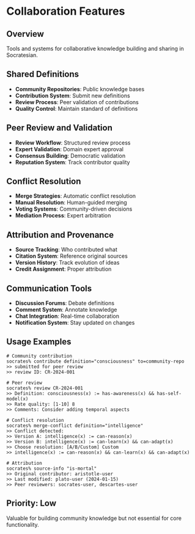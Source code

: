 # Collaboration Features

## Overview
Tools and systems for collaborative knowledge building and sharing in Socratesian.

## Shared Definitions
- **Community Repositories**: Public knowledge bases
- **Contribution System**: Submit new definitions
- **Review Process**: Peer validation of contributions
- **Quality Control**: Maintain standard of definitions

## Peer Review and Validation
- **Review Workflow**: Structured review process
- **Expert Validation**: Domain expert approval
- **Consensus Building**: Democratic validation
- **Reputation System**: Track contributor quality

## Conflict Resolution
- **Merge Strategies**: Automatic conflict resolution
- **Manual Resolution**: Human-guided merging
- **Voting Systems**: Community-driven decisions
- **Mediation Process**: Expert arbitration

## Attribution and Provenance
- **Source Tracking**: Who contributed what
- **Citation System**: Reference original sources
- **Version History**: Track evolution of ideas
- **Credit Assignment**: Proper attribution

## Communication Tools
- **Discussion Forums**: Debate definitions
- **Comment System**: Annotate knowledge
- **Chat Integration**: Real-time collaboration
- **Notification System**: Stay updated on changes

## Usage Examples
```
# Community contribution
socrates% contribute definition="consciousness" to=community-repo
>> submitted for peer review
>> review ID: CR-2024-001

# Peer review
socrates% review CR-2024-001
>> Definition: consciousness(x) := has-awareness(x) && has-self-model(x)
>> Rate quality: [1-10] 8
>> Comments: Consider adding temporal aspects

# Conflict resolution
socrates% merge-conflict definition="intelligence"
>> Conflict detected:
>> Version A: intelligence(x) := can-reason(x)
>> Version B: intelligence(x) := can-learn(x) && can-adapt(x)
>> Choose resolution: [A/B/Custom] Custom
>> intelligence(x) := can-reason(x) && can-learn(x) && can-adapt(x)

# Attribution
socrates% source-info "is-mortal"
>> Original contributor: aristotle-user
>> Last modified: plato-user (2024-01-15)
>> Peer reviewers: socrates-user, descartes-user
```

## Priority: Low
Valuable for building community knowledge but not essential for core functionality.